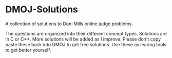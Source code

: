 # DMOJ-Solutions
A collection of solutions to Don-Mills online judge problems.

The questions are organized into their different concept types. Solutions are in C or C++. More solutions will be added as I improve. Please don't copy paste these back into DMOJ to get free solutions. Use these as learing tools to get better yourself. 
